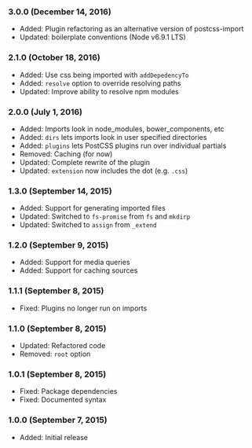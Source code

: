 ### 3.0.0 (December 14, 2016)

- Added: Plugin refactoring as an alternative version of postcss-import
- Updated: boilerplate conventions (Node v6.9.1 LTS)

### 2.1.0 (October 18, 2016)

- Added: Use css being imported with `addDepedencyTo`
- Added: `resolve` option to override resolving paths
- Updated: Improve ability to resolve npm modules

### 2.0.0 (July 1, 2016)

- Added: Imports look in node_modules, bower_components, etc
- Added: `dirs` lets imports look in user specified directories
- Added: `plugins` lets PostCSS plugins run over individual partials
- Removed: Caching (for now)
- Updated: Complete rewrite of the plugin
- Updated: `extension` now includes the dot (e.g. `.css`)

### 1.3.0 (September 14, 2015)

- Added: Support for generating imported files
- Updated: Switched to `fs-promise` from `fs` and `mkdirp`
- Updated: Switched to `assign` from `_extend`

### 1.2.0 (September 9, 2015)

- Added: Support for media queries
- Added: Support for caching sources

### 1.1.1 (September 8, 2015)

- Fixed: Plugins no longer run on imports

### 1.1.0 (September 8, 2015)

- Updated: Refactored code
- Removed: `root` option

### 1.0.1 (September 8, 2015)

- Fixed: Package dependencies
- Fixed: Documented syntax

### 1.0.0 (September 7, 2015)

- Added: Initial release
